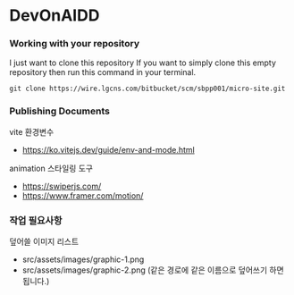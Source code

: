 # DevOnAIDD

### Working with your repository

I just want to clone this repository
If you want to simply clone this empty repository then run this command in your terminal.

```shell
git clone https://wire.lgcns.com/bitbucket/scm/sbpp001/micro-site.git
```

### Publishing Documents

vite 환경변수

- https://ko.vitejs.dev/guide/env-and-mode.html

animation 스타일링 도구

- https://swiperjs.com/
- https://www.framer.com/motion/

### 작업 필요사항

덮어쓸 이미지 리스트

- src/assets/images/graphic-1.png
- src/assets/images/graphic-2.png
  (같은 경로에 같은 이름으로 덮어쓰기 하면 됩니다.)
